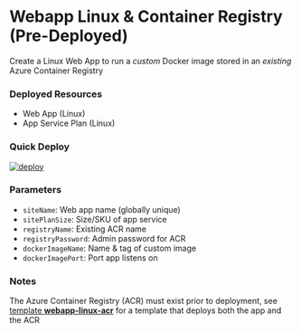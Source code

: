 # Webapp Linux & Container Registry (Pre-Deployed)
Create a Linux Web App to run a *custom* Docker image stored in an *existing* Azure Container Registry

### Deployed Resources
- Web App (Linux)
- App Service Plan (Linux)

### Quick Deploy
[![deploy](https://user-images.githubusercontent.com/14982936/29083503-e23aa98c-7c60-11e7-8436-5f3c32b9d8e3.png)](https://portal.azure.com/#create/Microsoft.Template/uri/https%3A%2F%2Fraw.githubusercontent.com%2Fbenc-uk%2Fazure-arm%2Fmaster%2Fpaas-web%2Fwebapp-linux-custom%2Fazuredeploy.json)  

### Parameters
- `siteName`: Web app name (globally unique)
- `sitePlanSize`: Size/SKU of app service
- `registryName`: Existing ACR name 
- `registryPassword`: Admin password for ACR
- `dockerImageName`: Name & tag of custom image
- `dockerImagePort`: Port app listens on

### Notes
The Azure Container Registry (ACR) must exist prior to deployment, see [template **webapp-linux-acr**](../webapp-linux-acr/) for a template that deploys both the app and the ACR 
